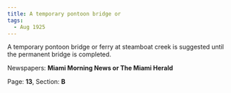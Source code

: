 ```yaml
---  
title: A temporary pontoon bridge or  
tags:  
  - Aug 1925  
---  
```

  
A temporary pontoon bridge or ferry at steamboat creek is suggested until the permanent bridge is completed.  
  
Newspapers: **Miami Morning News or The Miami Herald**  
  
Page: **13**, Section: **B** 
